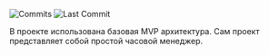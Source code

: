 ![Commits](https://img.shields.io/github/commit-activity/m/leonnik28/TimeManager?style=plastic&color=yellow)  ![Last Commit](https://img.shields.io/github/last-commit/leonnik28/TimeManager?style=plastic&color=orange)

В проекте использована базовая MVP архитектура.
Сам проект представляет собой простой часовой менеджер.
